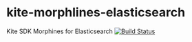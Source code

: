 kite-morphlines-elasticsearch
=============================

Kite SDK Morphines for Elasticsearch [![Build Status](https://travis-ci.org/sematext/kite-morphlines-elasticsearch.svg?branch=master)](https://travis-ci.org/sematext/kite-morphlines-elasticsearch) 
